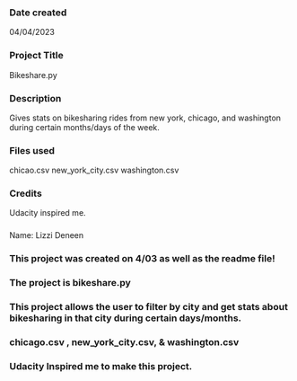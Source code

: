 

### Date created
04/04/2023

### Project Title
Bikeshare.py

### Description
Gives stats on bikesharing rides from new york, chicago, and washington during certain months/days of the week.

### Files used
chicao.csv
new_york_city.csv
washington.csv

### Credits
Udacity inspired me.

###
Name: Lizzi Deneen

### This project was created on 4/03 as well as the readme file!

### The project is bikeshare.py

### This project allows the user to filter by city and get stats about bikesharing in that city during certain days/months.

### chicago.csv , new_york_city.csv, & washington.csv

### Udacity Inspired me to make this project.
